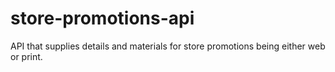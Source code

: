 # store-promotions-api
API that supplies details and materials for store promotions being either web or print.
